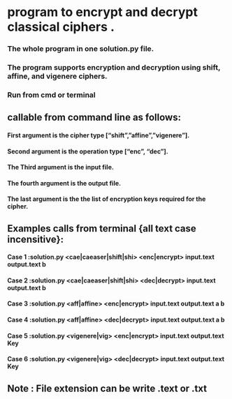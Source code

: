 # program to encrypt and decrypt classical ciphers .

### The whole program in one solution.py file.
### The program supports encryption and decryption using shift, affine, and vigenere ciphers.
### Run from cmd or terminal
## callable from command line as follows:
  #### First argument is the cipher type [“shift”,”affine”,”vigenere”].
  #### Second argument is the operation type [“enc”, “dec”].
  #### The Third argument is the input file.
  #### The fourth argument is the output file.
  #### The last argument is the the list of encryption keys required for the cipher.
## Examples calls from terminal {all text case incensitive}:
####   Case 1 :solution.py <cae|caeaser|shift|shi> <enc|encrypt> input.text output.text b
####   Case 2 :solution.py <cae|caeaser|shift|shi> <dec|decrypt> input.text output.text b
####   Case 3 :solution.py <aff|affine> <enc|encrypt> input.text output.text a b
####   Case 4 :solution.py <aff|affine> <dec|decrypt> input.text output.text a b
####   Case 5 :solution.py <vigenere|vig> <enc|encrypt> input.text output.text Key
####   Case 6 :solution.py <vigenere|vig> <dec|decrypt> input.text output.text Key

## Note : File extension can be write .text or .txt
